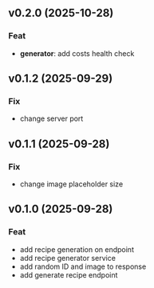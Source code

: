 ## v0.2.0 (2025-10-28)

### Feat

- **generator**: add costs health check

## v0.1.2 (2025-09-29)

### Fix

- change server port

## v0.1.1 (2025-09-28)

### Fix

- change image placeholder size

## v0.1.0 (2025-09-28)

### Feat

- add recipe generation on endpoint
- add recipe generator service
- add random ID and image to response
- add generate recipe endpoint
